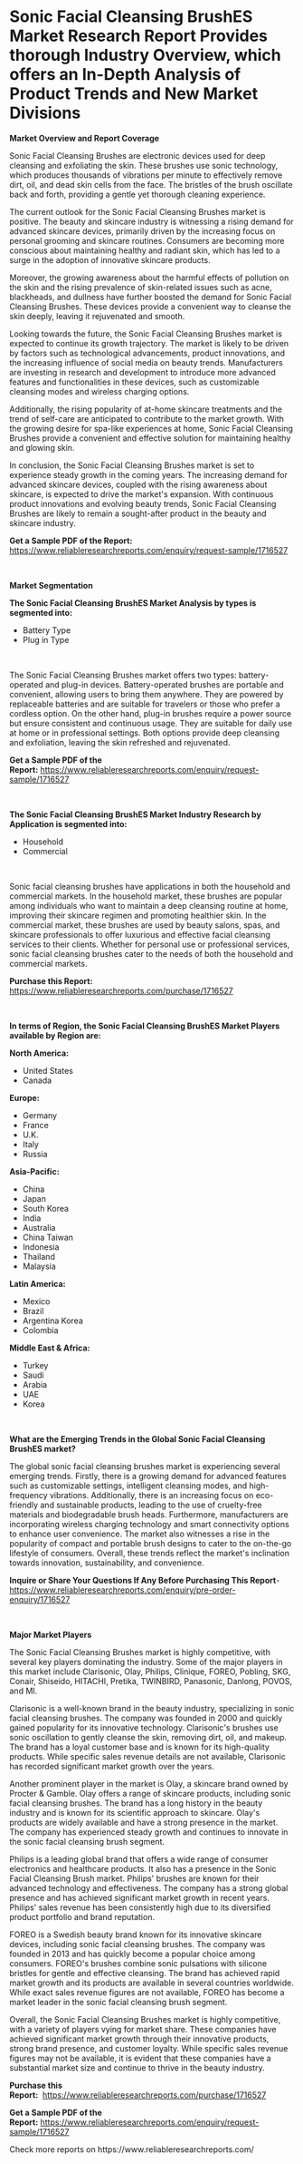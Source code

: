 <p><h1>Sonic Facial Cleansing BrushES Market Research Report Provides thorough Industry Overview, which offers an In-Depth Analysis of Product Trends and New Market Divisions</h1></p><p><strong>Market Overview and Report Coverage</strong></p>
<p><p>Sonic Facial Cleansing Brushes are electronic devices used for deep cleansing and exfoliating the skin. These brushes use sonic technology, which produces thousands of vibrations per minute to effectively remove dirt, oil, and dead skin cells from the face. The bristles of the brush oscillate back and forth, providing a gentle yet thorough cleaning experience.</p><p>The current outlook for the Sonic Facial Cleansing Brushes market is positive. The beauty and skincare industry is witnessing a rising demand for advanced skincare devices, primarily driven by the increasing focus on personal grooming and skincare routines. Consumers are becoming more conscious about maintaining healthy and radiant skin, which has led to a surge in the adoption of innovative skincare products.</p><p>Moreover, the growing awareness about the harmful effects of pollution on the skin and the rising prevalence of skin-related issues such as acne, blackheads, and dullness have further boosted the demand for Sonic Facial Cleansing Brushes. These devices provide a convenient way to cleanse the skin deeply, leaving it rejuvenated and smooth.</p><p>Looking towards the future, the Sonic Facial Cleansing Brushes market is expected to continue its growth trajectory. The market is likely to be driven by factors such as technological advancements, product innovations, and the increasing influence of social media on beauty trends. Manufacturers are investing in research and development to introduce more advanced features and functionalities in these devices, such as customizable cleansing modes and wireless charging options.</p><p>Additionally, the rising popularity of at-home skincare treatments and the trend of self-care are anticipated to contribute to the market growth. With the growing desire for spa-like experiences at home, Sonic Facial Cleansing Brushes provide a convenient and effective solution for maintaining healthy and glowing skin.</p><p>In conclusion, the Sonic Facial Cleansing Brushes market is set to experience steady growth in the coming years. The increasing demand for advanced skincare devices, coupled with the rising awareness about skincare, is expected to drive the market's expansion. With continuous product innovations and evolving beauty trends, Sonic Facial Cleansing Brushes are likely to remain a sought-after product in the beauty and skincare industry.</p></p>
<p><strong>Get a Sample PDF of the Report:</strong> <a href="https://www.reliableresearchreports.com/enquiry/request-sample/1716527">https://www.reliableresearchreports.com/enquiry/request-sample/1716527</a></p>
<p>&nbsp;</p>
<p><strong>Market Segmentation</strong></p>
<p><strong>The Sonic Facial Cleansing BrushES Market Analysis by types is segmented into:</strong></p>
<p><ul><li>Battery Type</li><li>Plug in Type</li></ul></p>
<p>&nbsp;</p>
<p><p>The Sonic Facial Cleansing Brushes market offers two types: battery-operated and plug-in devices. Battery-operated brushes are portable and convenient, allowing users to bring them anywhere. They are powered by replaceable batteries and are suitable for travelers or those who prefer a cordless option. On the other hand, plug-in brushes require a power source but ensure consistent and continuous usage. They are suitable for daily use at home or in professional settings. Both options provide deep cleansing and exfoliation, leaving the skin refreshed and rejuvenated.</p></p>
<p><strong>Get a Sample PDF of the Report:</strong>&nbsp;<a href="https://www.reliableresearchreports.com/enquiry/request-sample/1716527">https://www.reliableresearchreports.com/enquiry/request-sample/1716527</a></p>
<p>&nbsp;</p>
<p><strong>The Sonic Facial Cleansing BrushES Market Industry Research by Application is segmented into:</strong></p>
<p><ul><li>Household</li><li>Commercial</li></ul></p>
<p>&nbsp;</p>
<p><p>Sonic facial cleansing brushes have applications in both the household and commercial markets. In the household market, these brushes are popular among individuals who want to maintain a deep cleansing routine at home, improving their skincare regimen and promoting healthier skin. In the commercial market, these brushes are used by beauty salons, spas, and skincare professionals to offer luxurious and effective facial cleansing services to their clients. Whether for personal use or professional services, sonic facial cleansing brushes cater to the needs of both the household and commercial markets.</p></p>
<p><strong>Purchase this Report:</strong>&nbsp; <a href="https://www.reliableresearchreports.com/purchase/1716527">https://www.reliableresearchreports.com/purchase/1716527</a></p>
<p>&nbsp;</p>
<p><strong>In terms of Region, the Sonic Facial Cleansing BrushES Market Players available by Region are:</strong></p>
<p>
    <p> <strong> North America: </strong>
        <ul>
            <li>United States</li>
            <li>Canada</li>
        </ul>
        </p> 
    <p> <strong> Europe: </strong>
        <ul>
            <li>Germany</li>
            <li>France</li>
            <li>U.K.</li>
            <li>Italy</li>
            <li>Russia</li>
        </ul>
        </p> 
    <p> <strong> Asia-Pacific: </strong>
        <ul>
            <li>China</li>
            <li>Japan</li>
            <li>South Korea</li>
            <li>India</li>
            <li>Australia</li>
            <li>China Taiwan</li>
            <li>Indonesia</li>
            <li>Thailand</li>
            <li>Malaysia</li>
        </ul>
        </p> 
    <p> <strong> Latin America: </strong>
        <ul>
            <li>Mexico</li>
            <li>Brazil</li>
            <li>Argentina Korea</li>
            <li>Colombia</li>
        </ul>
        </p> 
    <p> <strong> Middle East & Africa: </strong>
        <ul>
            <li>Turkey</li>
            <li>Saudi</li>
            <li>Arabia</li>
            <li>UAE</li>
            <li>Korea</li>
        </ul>
    </p>
    </p>
<p>&nbsp;</p>
<p><strong>What are the Emerging Trends in the Global Sonic Facial Cleansing BrushES market?</strong></p>
<p><p>The global sonic facial cleansing brushes market is experiencing several emerging trends. Firstly, there is a growing demand for advanced features such as customizable settings, intelligent cleansing modes, and high-frequency vibrations. Additionally, there is an increasing focus on eco-friendly and sustainable products, leading to the use of cruelty-free materials and biodegradable brush heads. Furthermore, manufacturers are incorporating wireless charging technology and smart connectivity options to enhance user convenience. The market also witnesses a rise in the popularity of compact and portable brush designs to cater to the on-the-go lifestyle of consumers. Overall, these trends reflect the market's inclination towards innovation, sustainability, and convenience.</p></p>
<p><strong>Inquire or Share Your Questions If Any Before Purchasing This Report</strong>- <a href="https://www.reliableresearchreports.com/enquiry/pre-order-enquiry/1716527">https://www.reliableresearchreports.com/enquiry/pre-order-enquiry/1716527</a></p>
<p>&nbsp;</p>
<p><strong>Major Market Players</strong></p>
<p><p>The Sonic Facial Cleansing Brushes market is highly competitive, with several key players dominating the industry. Some of the major players in this market include Clarisonic, Olay, Philips, Clinique, FOREO, Pobling, SKG, Conair, Shiseido, HITACHI, Pretika, TWINBIRD, Panasonic, Danlong, POVOS, and MI.</p><p>Clarisonic is a well-known brand in the beauty industry, specializing in sonic facial cleansing brushes. The company was founded in 2000 and quickly gained popularity for its innovative technology. Clarisonic's brushes use sonic oscillation to gently cleanse the skin, removing dirt, oil, and makeup. The brand has a loyal customer base and is known for its high-quality products. While specific sales revenue details are not available, Clarisonic has recorded significant market growth over the years.</p><p>Another prominent player in the market is Olay, a skincare brand owned by Procter & Gamble. Olay offers a range of skincare products, including sonic facial cleansing brushes. The brand has a long history in the beauty industry and is known for its scientific approach to skincare. Olay's products are widely available and have a strong presence in the market. The company has experienced steady growth and continues to innovate in the sonic facial cleansing brush segment.</p><p>Philips is a leading global brand that offers a wide range of consumer electronics and healthcare products. It also has a presence in the Sonic Facial Cleansing Brush market. Philips' brushes are known for their advanced technology and effectiveness. The company has a strong global presence and has achieved significant market growth in recent years. Philips' sales revenue has been consistently high due to its diversified product portfolio and brand reputation.</p><p>FOREO is a Swedish beauty brand known for its innovative skincare devices, including sonic facial cleansing brushes. The company was founded in 2013 and has quickly become a popular choice among consumers. FOREO's brushes combine sonic pulsations with silicone bristles for gentle and effective cleansing. The brand has achieved rapid market growth and its products are available in several countries worldwide. While exact sales revenue figures are not available, FOREO has become a market leader in the sonic facial cleansing brush segment.</p><p>Overall, the Sonic Facial Cleansing Brushes market is highly competitive, with a variety of players vying for market share. These companies have achieved significant market growth through their innovative products, strong brand presence, and customer loyalty. While specific sales revenue figures may not be available, it is evident that these companies have a substantial market size and continue to thrive in the beauty industry.</p></p>
<p><strong>Purchase this Report:</strong>&nbsp;&nbsp;<a href="https://www.reliableresearchreports.com/purchase/1716527">https://www.reliableresearchreports.com/purchase/1716527</a></p>
<p></p>
<p><strong>Get a Sample PDF of the Report:</strong>&nbsp;<a href="https://www.reliableresearchreports.com/enquiry/request-sample/1716527">https://www.reliableresearchreports.com/enquiry/request-sample/1716527</a></p>
<p>Check more reports on https://www.reliableresearchreports.com/</p>